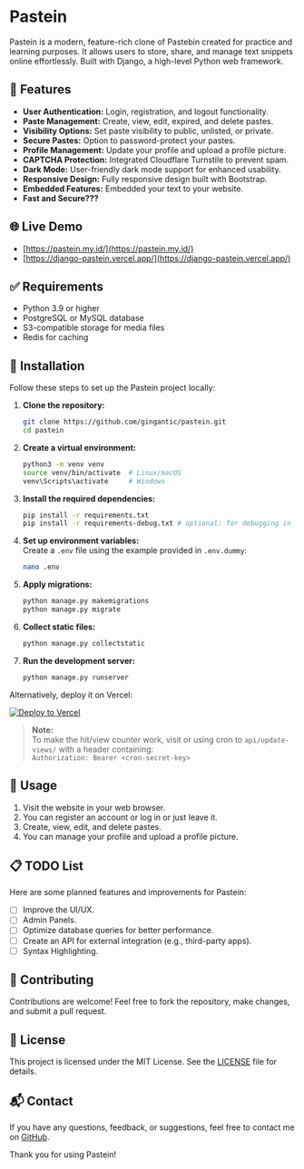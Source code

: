 # Pastein

Pastein is a modern, feature-rich clone of Pastebin created for practice and learning purposes. It allows users to store, share, and manage text snippets online effortlessly. Built with Django, a high-level Python web framework.

## 🌟 Features

- **User Authentication:** Login, registration, and logout functionality.
- **Paste Management:** Create, view, edit, expired, and delete pastes.
- **Visibility Options:** Set paste visibility to public, unlisted, or private.
- **Secure Pastes:** Option to password-protect your pastes.
- **Profile Management:** Update your profile and upload a profile picture.
- **CAPTCHA Protection:** Integrated Cloudflare Turnstile to prevent spam.
- **Dark Mode:** User-friendly dark mode support for enhanced usability.
- **Responsive Design:** Fully responsive design built with Bootstrap.
- **Embedded Features:** Embedded your text to your website.
- **Fast and Secure???**

## 🌐 Live Demo

- [https://pastein.my.id/](https://pastein.my.id/)
- [https://django-pastein.vercel.app/](https://django-pastein.vercel.app/)

## ✅ Requirements

- Python 3.9 or higher
- PostgreSQL or MySQL database
- S3-compatible storage for media files
- Redis for caching

## 🚀 Installation

Follow these steps to set up the Pastein project locally:

1. **Clone the repository:**
    ```sh
    git clone https://github.com/gingantic/pastein.git
    cd pastein
    ```

2. **Create a virtual environment:**
    ```sh
    python3 -m venv venv
    source venv/bin/activate  # Linux/macOS
    venv\Scripts\activate     # Windows
    ```

3. **Install the required dependencies:**
    ```sh
    pip install -r requirements.txt
    pip install -r requirements-debug.txt # optional: for debugging in local
    ```

4. **Set up environment variables:**  
   Create a `.env` file using the example provided in `.env.dummy`:
    ```sh
    nano .env
    ```

5. **Apply migrations:**
    ```sh
    python manage.py makemigrations
    python manage.py migrate
    ```

6. **Collect static files:**
    ```sh
    python manage.py collectstatic
    ```

7. **Run the development server:**
    ```sh
    python manage.py runserver
    ```

Alternatively, deploy it on Vercel:

[![Deploy to Vercel](https://vercel.com/button)](https://vercel.com/import/project?template=https://github.com/gingantic/pastein.git)

> **Note:**  
> To make the hit/view counter work, visit or using cron to `api/update-views/` with a header containing:  
> `Authorization: Bearer <cron-secret-key>`

## 📖 Usage

1. Visit the website in your web browser.
2. You can register an account or log in or just leave it.
3. Create, view, edit, and delete pastes.
4. You can manage your profile and upload a profile picture.

## 📋 TODO List

Here are some planned features and improvements for Pastein:

- [ ] Improve the UI/UX.
- [ ] Admin Panels.
- [ ] Optimize database queries for better performance.
- [ ] Create an API for external integration (e.g., third-party apps).
- [ ] Syntax Highlighting.

## 🤝 Contributing

Contributions are welcome! Feel free to fork the repository, make changes, and submit a pull request.

## 📜 License

This project is licensed under the MIT License. See the [LICENSE](LICENSE) file for details.

## 📬 Contact

If you have any questions, feedback, or suggestions, feel free to contact me on [GitHub](https://github.com/gingantic).

Thank you for using Pastein!

